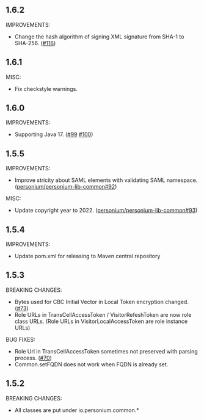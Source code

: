 ## 1.6.2
IMPROVEMENTS:
* Change the hash algorithm of signing XML signature from SHA-1 to SHA-256. ([#116](https://github.com/personium/personium-lib-common/pull/116))

## 1.6.1
MISC:  
* Fix checkstyle warnings.  

## 1.6.0
IMPROVEMENTS:
* Supporting Java 17. ([#99](https://github.com/personium/personium-lib-common/pull/99) [#100](https://github.com/personium/personium-lib-common/pull/100))

## 1.5.5
IMPROVEMENTS:
* Improve stricity about SAML elements with validating SAML namespace.
([personium/personium-lib-common#92](https://github.com/personium/personium-lib-common/pull/92))

MISC:
* Update copyright year to 2022. ([personium/personium-lib-common#93](https://github.com/personium/personium-lib-common/pull/93))

## 1.5.4
IMPROVEMENTS:
* Update pom.xml for releasing to Maven central repository

## 1.5.3
BREAKING CHANGES:
* Bytes used for CBC Initial Vector in Local Token encryption changed. ([#73](https://github.com/personium/personium-lib-common/issues/73))
* Role URLs in TransCellAccessToken / VisitorRefeshToken are now role class URLs. (Role URLs in VisitorLocalAccessToken are role instance URLs)

BUG FIXES:
* Role Url in TransCellAccessToken sometimes not preserved with parsing process. ([#70](https://github.com/personium/personium-lib-common/issues/70))
* Common.setFQDN does not work when FQDN is already set.

## 1.5.2
BREAKING CHANGES:
* All classes are put under io.personium.common.*


